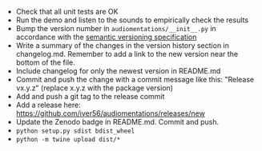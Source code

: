 * Check that all unit tests are OK
* Run the demo and listen to the sounds to empirically check the results
* Bump the version number in `audiomentations/__init__.py` in accordance with the [semantic versioning specification](https://semver.org/)
* Write a summary of the changes in the version history section in changelog.md. Remember to add a link to the new version near the bottom of the file.
* Include changelog for only the newest version in README.md
* Commit and push the change with a commit message like this: "Release vx.y.z" (replace x.y.z with the package version)
* Add and push a git tag to the release commit
* Add a release here: https://github.com/iver56/audiomentations/releases/new
* Update the Zenodo badge in README.md. Commit and push.
* `python setup.py sdist bdist_wheel`
* `python -m twine upload dist/*`
